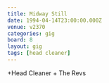 ```yaml
---
title: Midway Still
date: 1994-04-14T23:00:00.000Z
venue: v2370
categories: gig
board: 8
layout: gig
tags: [head cleaner]
---
```

+Head Cleaner + The Revs